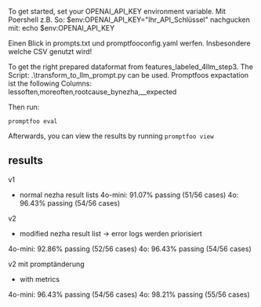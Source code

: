 To get started, set your OPENAI_API_KEY environment variable.
Mit Poershell z.B. So: 
$env:OPENAI_API_KEY="Ihr_API_Schlüssel"
nachgucken mit:
echo $env:OPENAI_API_KEY


Einen Blick in prompts.txt und promptfooconfig.yaml werfen. Insbesondere welche CSV genutzt wird!

To get the right prepared dataformat from features_labeled_4llm_step3. The Script: .\transform_to_llm_prompt.py can be used.
Promptfoos expactation ist the following Columns: lessoften,moreoften,rootcause_bynezha,__expected

Then run:

```
promptfoo eval
```

Afterwards, you can view the results by running `promptfoo view`


## results

v1   
- normal nezha result lists
4o-mini:    91.07% passing (51/56 cases)
4o:         96.43% passing (54/56 cases)


v2  
- modified nezha result list -> error logs werden priorisiert 

4o-mini:    92.86% passing (52/56 cases)
4o:         96.43% passing (54/56 cases)


v2 mit promptänderung  
- with metrics

4o-mini:    96.43% passing (54/56 cases)
4o:         98.21% passing (55/56 cases)


